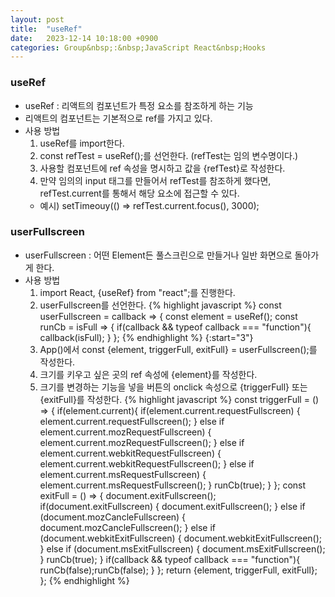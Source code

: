 ```yaml
---
layout: post
title:  "useRef"
date:   2023-12-14 10:18:00 +0900
categories: Group&nbsp;:&nbsp;JavaScript React&nbsp;Hooks
---
```


### useRef

- useRef : 리액트의 컴포넌트가 특정 요소를 참조하게 하는 기능
- 리액트의 컴포넌트는 기본적으로 ref를 가지고 있다.
- 사용 방법
  1. useRef를 import한다.
  2. const refTest = useRef();를 선언한다. (refTest는 임의 변수명이다.)
  3. 사용할 컴포넌트에 ref 속성을 명시하고 값을 {refTest}로 작성한다.
  4. 만약 임의의 input 태그를 만들어서 refTest를 참조하게 했다면,  
  refTest.current를 통해서 해당 요소에 접근할 수 있다.
  - 예시) setTimeouy(() => refTest.current.focus(), 3000);

### userFullscreen

- userFullscreen : 어떤 Element든 풀스크린으로 만들거나 일반 화면으로 돌아가게 한다.
- 사용 방법
  1. import React, {useRef} from "react";를 진행한다.
  2. userFullscreen를 선언한다.
  {% highlight javascript %}
  const userFullscreen = callback => {
    const element = useRef();
    const runCb = isFull => {
        if(callback && typeof callback === "function"){
            callback(isFull);
        }
    };
  {% endhighlight %}
{:start="3"}
  3. App()에서 const {element, triggerFull, exitFull} = userFullscreen();를 작성한다.
  4. 크기를 키우고 싶은 곳의 ref 속성에 {element}를 작성한다.
  5. 크기를 변경하는 기능을 넣을 버튼의 onclick 속성으로 {triggerFull} 또는 {exitFull}를 작성한다.
  {% highlight javascript %}
    const triggerFull = () => {
        if(element.current){
            if(element.current.requestFullscreen)
            {
                element.current.requestFullscreen();
            }
            else if element.current.mozRequestFullscreen)
            {
                element.current.mozRequestFullscreen();
            }
            else if element.current.webkitRequestFullscreen)
            {
                element.current.webkitRequestFullscreen();
            }
            else if element.current.msRequestFullscreen)
            {
                element.current.msRequestFullscreen();
            }
            runCb(true);
        }
    };
    const exitFull = () => {
        document.exitFullscreen();
        if(document.exitFullscreen)
        {
            document.exitFullscreen();
        }
        else if (document.mozCancleFullscreen)
        {
            document.mozCancleFullscreen();
        }
        else if (document.webkitExitFullscreen)
        {
            document.webkitExitFullscreen();
        }
        else if (document.msExitFullscreen)
        {
            document.msExitFullscreen();
        }
        runCb(true);
    }
        if(callback && typeof callback === "function"){
            runCb(false);runCb(false);
        }
    };
    return {element, triggerFull, exitFull};
  };
  {% endhighlight %}